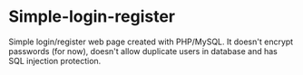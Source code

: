 # Simple-login-register
Simple login/register web page created with PHP/MySQL. It doesn't encrypt passwords (for now), doesn't allow duplicate users in database and has SQL injection protection.
